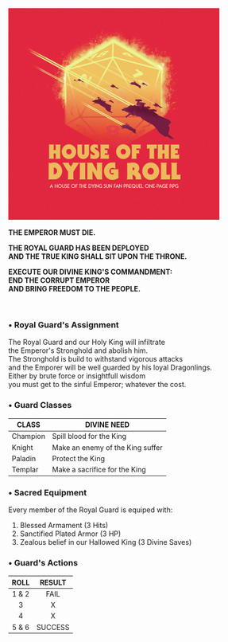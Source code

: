 <img src="https://raw.githubusercontent.com/roelosaurus/house-of-the-dying-roll/master/cover.jpg" width="425">

**THE EMPEROR MUST DIE.**  
  
**THE ROYAL GUARD HAS BEEN DEPLOYED**  
**AND THE TRUE KING SHALL SIT UPON THE THRONE.**  
  
**EXECUTE OUR DIVINE KING'S COMMANDMENT:**  
**END THE CORRUPT EMPEROR**  
**AND BRING FREEDOM TO THE PEOPLE.**  



<br/>



### • Royal Guard's Assignment

The Royal Guard and our Holy King will infiltrate  
the Emperor's Stronghold and abolish him.  
The Stronghold is build to withstand vigorous attacks  
and the Emporer will be well guarded by his loyal Dragonlings.  
Either by brute force or insightfull wisdom  
you must get to the sinful Emperor; whatever the cost.  



### • Guard Classes

CLASS    | DIVINE NEED
-------- | -----------
Champion | Spill blood for the King
Knight   | Make an enemy of the King suffer
Paladin  | Protect the King
Templar  | Make a sacrifice for the King



### • Sacred Equipment  

Every member of the Royal Guard is equiped with:  
1. Blessed Armament (3 Hits)
2. Sanctified Plated Armor (3 HP)
3. Zealous belief in our Hallowed King (3 Divine Saves)



### • Guard's Actions

 ROLL  | RESULT
:----: | :----:
 1 & 2 |  FAIL
   3   |  X
   4   |  X
 5 & 6 | SUCCESS
